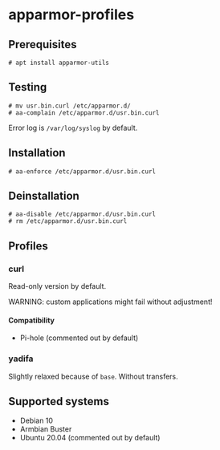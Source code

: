 # apparmor-profiles
## Prerequisites
```
# apt install apparmor-utils
```

## Testing
```
# mv usr.bin.curl /etc/apparmor.d/
# aa-complain /etc/apparmor.d/usr.bin.curl
```
Error log is `/var/log/syslog` by default.

## Installation
```
# aa-enforce /etc/apparmor.d/usr.bin.curl
```

## Deinstallation
```
# aa-disable /etc/apparmor.d/usr.bin.curl
# rm /etc/apparmor.d/usr.bin.curl
```

## Profiles
### curl
Read-only version by default.

WARNING: custom applications might fail without adjustment!

#### Compatibility
- Pi-hole (commented out by default)

### yadifa
Slightly relaxed because of `base`. Without transfers.

## Supported systems

- Debian 10
- Armbian Buster
- Ubuntu 20.04 (commented out by default)
